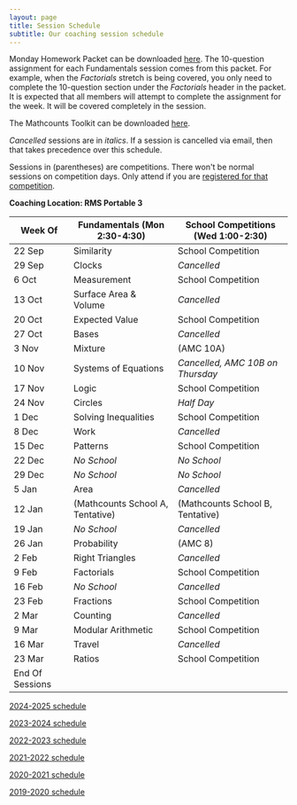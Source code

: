 ```yaml
---
layout: page
title: Session Schedule
subtitle: Our coaching session schedule
---
```


Monday Homework Packet can be downloaded [here](/files/Homework%20Packet.pdf). The 10-question assignment for each Fundamentals session comes from this packet. For example, when the _Factorials_ stretch is being covered, you only need to complete the 10-question section under the _Factorials_ header in the packet. It is expected that all members will attempt to complete the assignment 
for the week. It will be covered completely in the session.

The Mathcounts Toolkit can be downloaded [here](/files/Mathcounts%20Toolkit.pdf).

_Cancelled_ sessions are in _italics_. If a session is cancelled via email, then that takes precedence over this schedule.

Sessions in (parentheses) are competitions. There won't be normal sessions on competition days. Only attend if you are [registered for that competition](/competitions).

**Coaching Location: RMS Portable 3**


| Week Of | Fundamentals (Mon 2:30-4:30)	| School Competitions (Wed 1:00-2:30)     |
| ------- | ------------------------------- | -------------------------------------   |
| 22 Sep  | Similarity                      | School Competition |
| 29 Sep  | Clocks                          | _Cancelled_ |
| 6 Oct   | Measurement                     | School Competition |
| 13 Oct  | Surface Area & Volume           | _Cancelled_ |
| 20 Oct  | Expected Value                  | School Competition |
| 27 Oct  | Bases                           | _Cancelled_ |
| 3 Nov   | Mixture                         | (AMC 10A) |
| 10 Nov  | Systems of Equations            | _Cancelled, AMC 10B on Thursday_ |
| 17 Nov  | Logic                           | School Competition |
| 24 Nov  | Circles                         | _Half Day_ |
| 1 Dec   | Solving Inequalities            | School Competition |
| 8 Dec   | Work                            | _Cancelled_ |
| 15 Dec  | Patterns                        | School Competition |
| 22 Dec  | _No School_                     | _No School_ |
| 29 Dec  | _No School_                     | _No School_ |
| 5 Jan   | Area                            | _Cancelled_ |
| 12 Jan  | (Mathcounts School A, Tentative)  | (Mathcounts School B, Tentative) |
| 19 Jan  | _No School_                     | _Cancelled_ |
| 26 Jan  | Probability                     | (AMC 8) |
| 2 Feb   | Right Triangles                 | _Cancelled_ |
| 9 Feb   | Factorials                      | School Competition |
| 16 Feb  | _No School_                     | _Cancelled_ |
| 23 Feb  | Fractions                       | School Competition |
| 2 Mar   | Counting                        | _Cancelled_ |
| 9 Mar   | Modular Arithmetic              | School Competition |
| 16 Mar  | Travel                          | _Cancelled_ |
| 23 Mar  | Ratios                          | School Competition |
| End Of Sessions |


[2024-2025 schedule](/schedule-2425.md)

[2023-2024 schedule](/schedule-2324.md)

[2022-2023 schedule](/schedule-2223.md)

[2021-2022 schedule](/schedule-2122.md)

[2020-2021 schedule](/schedule-2021.md)

[2019-2020 schedule](/schedule-1920.md)
